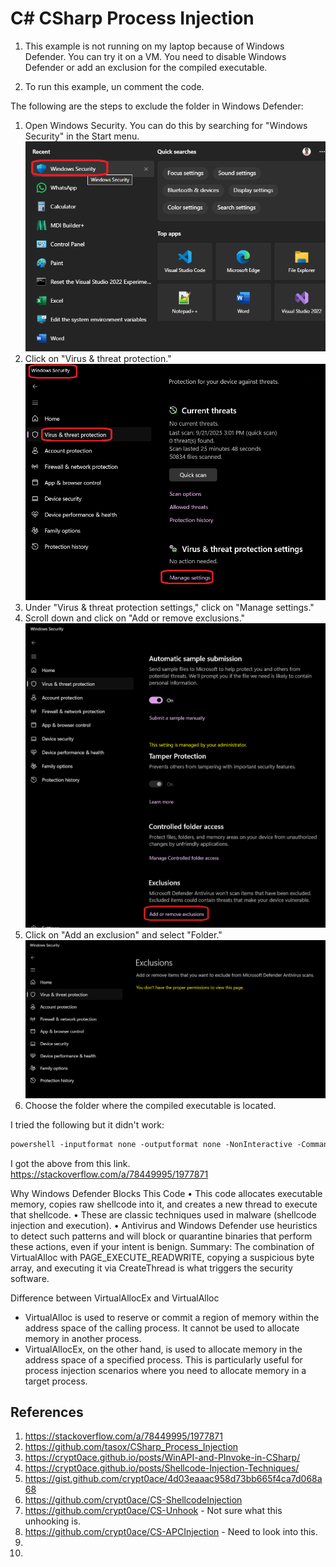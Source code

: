 # C# CSharp Process Injection

1. This example is not running on my laptop because of Windows Defender. You can try it on a VM.
You need to disable Windows Defender or add an exclusion for the compiled executable.

2. To run this example, un comment the code. 

The following are the steps to exclude the folder in Windows Defender:

1. Open Windows Security. You can do this by searching for "Windows Security" in the Start menu.
   ![Windows Security](images/50_51_WinSecurity.png)
2. Click on "Virus & threat protection."
   ![Virus & threat protection](images/51_51_ManageSettings.png)
3. Under "Virus & threat protection settings," click on "Manage settings."
4. Scroll down and click on "Add or remove exclusions."
    ![Add or remove exclusions](images/52_51_ManageSettings.png) 
5. Click on "Add an exclusion" and select "Folder."
    ![Add an exclusion](images/53_51_Exclusions.png)
6. Choose the folder where the compiled executable is located.

I tried the following but it didn't work:

```ps
powershell -inputformat none -outputformat none -NonInteractive -Command Add-MpPreference -ExclusionPath "C:\Trials\Ex\LearnWinProcInject\src\apps\405800-SimpleShellCode"
```

I got the above from this link. https://stackoverflow.com/a/78449995/1977871


Why Windows Defender Blocks This Code
•	This code allocates executable memory, copies raw shellcode into it, and creates a new thread to execute that shellcode.
•	These are classic techniques used in malware (shellcode injection and execution).
•	Antivirus and Windows Defender use heuristics to detect such patterns and will block or quarantine binaries that perform these actions, even if your intent is benign.
Summary:
The combination of VirtualAlloc with PAGE_EXECUTE_READWRITE, copying a suspicious byte array, and executing it via CreateThread is what triggers the security software.




Difference between VirtualAllocEx and VirtualAlloc

- VirtualAlloc is used to reserve or commit a region of memory within the address space of the calling process. It cannot be used to allocate memory in another process.
- VirtualAllocEx, on the other hand, is used to allocate memory in the address space of a specified process. This is particularly useful for process injection scenarios where you need to allocate memory in a target process. 


## References

1. https://stackoverflow.com/a/78449995/1977871
2. https://github.com/tasox/CSharp_Process_Injection
3. https://crypt0ace.github.io/posts/WinAPI-and-PInvoke-in-CSharp/
4. https://crypt0ace.github.io/posts/Shellcode-Injection-Techniques/
5. https://gist.github.com/crypt0ace/4d03eaaac958d73bb665f4ca7d068a68
6. https://github.com/crypt0ace/CS-ShellcodeInjection
7. https://github.com/crypt0ace/CS-Unhook - Not sure what this unhooking is.
8. https://github.com/crypt0ace/CS-APCInjection - Need to look into this.
9. 
10. 


